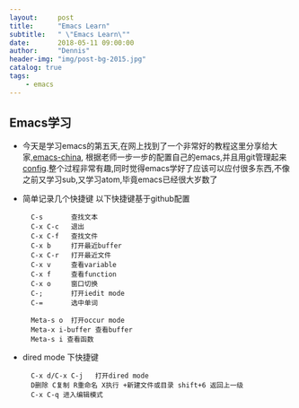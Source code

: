 ```yaml
---
layout:     post
title:      "Emacs Learn"
subtitle:   " \"Emacs Learn\""
date:       2018-05-11 09:00:00
author:     "Dennis"
header-img: "img/post-bg-2015.jpg"
catalog: true
tags:
    - emacs
---
```


## Emacs学习

- 今天是学习emacs的第五天,在网上找到了一个非常好的教程这里分享给大家,[emacs-china][1],
根据老师一步一步的配置自己的emacs,并且用git管理起来[config][2].整个过程非常有趣,同时觉得emacs学好了应该可以应付很多东西,不像之前又学习sub,又学习atom,毕竟emacs已经很大岁数了

- 简单记录几个快捷键
以下快捷键基于github配置  

        C-s       查找文本
        C-x C-c   退出
        C-x C-f   查找文件
        C-x b     打开最近buffer
        C-x C-r   打开最近文件
        C-x v     查看variable
        C-x f     查看function
        C-x o     窗口切换
        C-;       打开iedit mode
        C-=       选中单词
        
        Meta-s o  打开occur mode
        Meta-x i-buffer 查看buffer
        Meta-s i 查看函数
        
- dired mode 下快捷键  
  
        C-x d/C-x C-j   打开dired mode 
        D删除 C复制 R重命名 X执行 +新建文件或目录 shift+6 返回上一级
        C-x C-q 进入编辑模式    
        











[1]:http://book.emacs-china.org/
[2]:https://github.com/dennissky/emacs.git